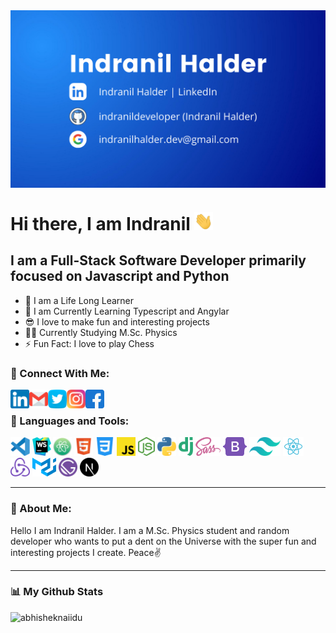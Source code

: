 <img align="center" alt="Indranil Halder" src="./img/main/indranil.png" />

# Hi there, I am Indranil <img src="./img/main/hi.webp" width="30px" alt="hi" />

## I am a Full-Stack Software Developer primarily focused on Javascript and Python

- 📘 I am a Life Long Learner
- 🔭 I am Currently Learning Typescript and Angylar
- 😎 I love to make fun and interesting projects
- 👨‍🎓 Currently Studying M.Sc. Physics
- ⚡ Fun Fact: I love to play Chess

### 📲 Connect With Me:

<a href="https://www.linkedin.com/in/indranildeveloper/" target="_blank">
<img align="left" src="./img/main/linkedin.png" width="30px" />
</a>
<a href="mailto:indranilhalder.dev@gmail.com">
<img align="left" src="./img/main/gmail.png" width="30px" />
</a>
<a href="https://twitter.com/indranilcoder/" target="_blank">
<img align="left" src="./img/main/twitter.png" width="30px" />
</a>
<a href="https://www.instagram.com/indranil__halder/" target="_blank">
<img align="left" src="./img/main/instagram.png" width="30px" />
</a>
<a href="https://www.facebook.com/indranil.halder.7545/" target="_blank">
<img align="left" src="./img/main/facebook.png" width="30px" />
</a>

<br />

### 🧰 Languages and Tools:

<code><img height="30" src="./img/icons/visual-studio-code.svg"></code>
<code><img height="30" src="./img/icons/webstorm.svg"></code>
<code><img height="30" src="./img/icons/atom.svg"></code>
<code><img height="30" src="./img/icons/html5.svg"></code>
<code><img height="30" src="./img/icons/css-3.png"></code>
<code><img height="30" src="./img/icons/javascript.svg"></code>
<code><img height="30" src="./img/icons/nodejs.svg"></code>
<code><img height="30" src="./img/icons/python.svg"></code>
<code><img height="30" src="./img/icons/django.svg"></code>
<code><img height="30" src="./img/icons/sass.svg"></code>
<code><img height="30" src="./img/icons/bootstrap-5.svg"></code>
<code><img height="30" src="./img/icons/tailwind.svg"></code>
<code><img height="30" src="./img/icons/react.svg"></code>
<code><img height="30" src="./img/icons/redux.svg"></code>
<code><img height="30" src="./img/icons/material.svg"></code>
<code><img height="30" src="./img/icons/gatsby.svg"></code>
<code><img height="30" src="./img/icons/next-js.svg"></code>

<hr />

### 🔔 About Me:

Hello I am Indranil Halder. I am a M.Sc. Physics student and random developer who wants to put a dent on the Universe with the super fun and interesting projects I create. Peace✌️

<hr />

### 📊 My Github Stats

<img src="https://github-readme-stats.vercel.app/api?username=indranildeveloper&show_icons=true&theme=tokyonight" alt="abhisheknaiidu" />

